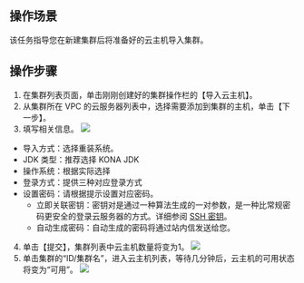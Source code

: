 ## 操作场景

该任务指导您在新建集群后将准备好的云主机导入集群。

## 操作步骤

1. 在集群列表页面，单击刚刚创建好的集群操作栏的【导入云主机】。
2. 从集群所在 VPC 的云服务器列表中，选择需要添加到集群的主机，单击【下一步】。
3. 填写相关信息。
   ![](https://main.qcloudimg.com/raw/c9a06447c841378146e6a0058ee7e4e7.png)
  - 导入方式：选择重装系统。
  - JDK 类型：推荐选择 KONA JDK
  - 操作系统：根据实际选择
  - 登录方式：提供三种对应登录方式
  - 设置密码：请根据提示设置对应密码。
    - 立即关联密钥：密钥对是通过一种算法生成的一对参数，是一种比常规密码更安全的登录云服务器的方式。详细参阅 [SSH 密钥](https://cloud.tencent.com/document/product/213/6092?)。
    - 自动生成密码：自动生成的密码将通过站内信发送给您。  
4. 单击【提交】，集群列表中云主机数量将变为1。
   ![](https://main.qcloudimg.com/raw/7b32404f192b8ac2b74b0bb6dac32171.png)
5. 单击集群的“ID/集群名”，进入云主机列表，等待几分钟后，云主机的可用状态将变为“可用”。
   ![](https://main.qcloudimg.com/raw/23dc9b3cd16424b614d705916ba59959.png)

   

   
